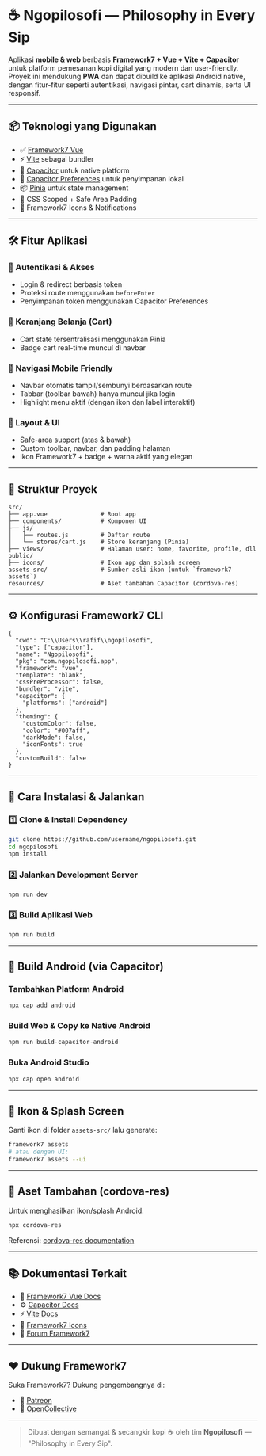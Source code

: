 # ☕ Ngopilosofi — Philosophy in Every Sip

Aplikasi **mobile & web** berbasis **Framework7 + Vue + Vite + Capacitor** untuk platform pemesanan kopi digital yang modern dan user-friendly. Proyek ini mendukung **PWA** dan dapat dibuild ke aplikasi Android native, dengan fitur-fitur seperti autentikasi, navigasi pintar, cart dinamis, serta UI responsif.

---

## 📦 Teknologi yang Digunakan

* ✅ [Framework7 Vue](https://framework7.io/vue/)
* ⚡ [Vite](https://vitejs.dev/) sebagai bundler
* 📱 [Capacitor](https://capacitorjs.com/) untuk native platform
* 🔐 [Capacitor Preferences](https://capacitorjs.com/docs/apis/preferences) untuk penyimpanan lokal
* 📦 [Pinia](https://pinia.vuejs.org/) untuk state management
* 🎨 CSS Scoped + Safe Area Padding
* 🔔 Framework7 Icons & Notifications

---

## 🛠️ Fitur Aplikasi

### 👤 Autentikasi & Akses

* Login & redirect berbasis token
* Proteksi route menggunakan `beforeEnter`
* Penyimpanan token menggunakan Capacitor Preferences

### 🛒 Keranjang Belanja (Cart)

* Cart state tersentralisasi menggunakan Pinia
* Badge cart real-time muncul di navbar

### 📱 Navigasi Mobile Friendly

* Navbar otomatis tampil/sembunyi berdasarkan route
* Tabbar (toolbar bawah) hanya muncul jika login
* Highlight menu aktif (dengan ikon dan label interaktif)

### 🧱 Layout & UI

* Safe-area support (atas & bawah)
* Custom toolbar, navbar, dan padding halaman
* Ikon Framework7 + badge + warna aktif yang elegan

---

## 📂 Struktur Proyek

```
src/
├── app.vue               # Root app
├── components/           # Komponen UI
├── js/
│   ├── routes.js         # Daftar route
│   └── stores/cart.js    # Store keranjang (Pinia)
├── views/                # Halaman user: home, favorite, profile, dll
public/
├── icons/                # Ikon app dan splash screen
assets-src/               # Sumber asli ikon (untuk `framework7 assets`)
resources/                # Aset tambahan Capacitor (cordova-res)
```

---

## ⚙️ Konfigurasi Framework7 CLI

```
{
  "cwd": "C:\\Users\\rafif\\ngopilosofi",
  "type": ["capacitor"],
  "name": "Ngopilosofi",
  "pkg": "com.ngopilosofi.app",
  "framework": "vue",
  "template": "blank",
  "cssPreProcessor": false,
  "bundler": "vite",
  "capacitor": {
    "platforms": ["android"]
  },
  "theming": {
    "customColor": false,
    "color": "#007aff",
    "darkMode": false,
    "iconFonts": true
  },
  "customBuild": false
}
```

---

## 🚀 Cara Instalasi & Jalankan

### 1️⃣ Clone & Install Dependency

```bash
git clone https://github.com/username/ngopilosofi.git
cd ngopilosofi
npm install
```

### 2️⃣ Jalankan Development Server

```bash
npm run dev
```

### 3️⃣ Build Aplikasi Web

```bash
npm run build
```

---

## 📱 Build Android (via Capacitor)

### Tambahkan Platform Android

```bash
npx cap add android
```

### Build Web & Copy ke Native Android

```bash
npm run build-capacitor-android
```

### Buka Android Studio

```bash
npx cap open android
```

---

## 🎨 Ikon & Splash Screen

Ganti ikon di folder `assets-src/` lalu generate:

```bash
framework7 assets
# atau dengan UI:
framework7 assets --ui
```

---

## 🧾 Aset Tambahan (cordova-res)

Untuk menghasilkan ikon/splash Android:

```bash
npx cordova-res
```

Referensi: [cordova-res documentation](https://github.com/ionic-team/cordova-res)

---

## 📚 Dokumentasi Terkait

* 📘 [Framework7 Vue Docs](https://framework7.io/vue/)
* ⚙️ [Capacitor Docs](https://capacitorjs.com/)
* ⚡ [Vite Docs](https://vitejs.dev/)
* 🎨 [Framework7 Icons](https://framework7.io/icons/)
* 💬 [Forum Framework7](https://forum.framework7.io)

---

## ❤️ Dukung Framework7

Suka Framework7? Dukung pengembangnya di:

* 🌟 [Patreon](https://patreon.com/framework7)
* 👐 [OpenCollective](https://opencollective.com/framework7)

---

> Dibuat dengan semangat & secangkir kopi ☕ oleh tim **Ngopilosofi** — "Philosophy in Every Sip".
